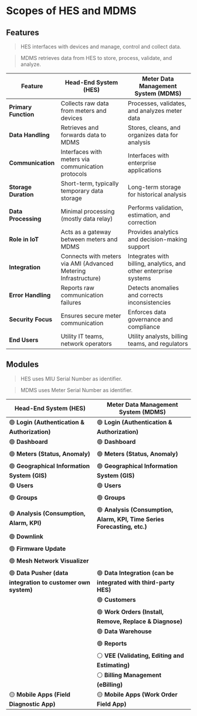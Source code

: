 # Scopes of HES and MDMS

## Features

> HES interfaces with devices and manage, control and collect data.

> MDMS retrieves data from HES to store, process, validate, and analyze.

| Feature              | Head-End System (HES)                                           | Meter Data Management System (MDMS)                              |
|----------------------|-----------------------------------------------------------------|------------------------------------------------------------------|
| **Primary Function** | Collects raw data from meters and devices                       | Processes, validates, and analyzes meter data                    |
| **Data Handling**    | Retrieves and forwards data to MDMS                             | Stores, cleans, and organizes data for analysis                  |
| **Communication**    | Interfaces with meters via communication protocols              | Interfaces with enterprise applications                          |
| **Storage Duration** | Short-term, typically temporary data storage                    | Long-term storage for historical analysis                        |
| **Data Processing**  | Minimal processing (mostly data relay)                          | Performs validation, estimation, and correction                  |
| **Role in IoT**      | Acts as a gateway between meters and MDMS                       | Provides analytics and decision-making support                   |
| **Integration**      | Connects with meters via AMI (Advanced Metering Infrastructure) | Integrates with billing, analytics, and other enterprise systems |
| **Error Handling**   | Reports raw communication failures                              | Detects anomalies and corrects inconsistencies                   |
| **Security Focus**   | Ensures secure meter communication                              | Enforces data governance and compliance                          |
| **End Users**        | Utility IT teams, network operators                             | Utility analysts, billing teams, and regulators                  |

## Modules

> HES uses MIU Serial Number as identifier.

> MDMS uses Meter Serial Number as identifier.

| **Head-End System (HES)**                                    | **Meter Data Management System (MDMS)**                                  |
|--------------------------------------------------------------|--------------------------------------------------------------------------|
| 🟢 **Login (Authentication & Authorization)**                | 🟢 **Login (Authentication & Authorization)**                            |
| 🟢 **Dashboard**                                             | 🟢 **Dashboard**                                                         |
| 🟢 **Meters (Status, Anomaly)**                              | 🟢 **Meters (Status, Anomaly)**                                          |
| 🟢 **Geographical Information System (GIS)**                 | 🟢 **Geographical Information System (GIS)**                             |
| 🟢 **Users**                                                 | 🟢 **Users**                                                             |
| 🟢 **Groups**                                                | 🟢 **Groups**                                                            |
| 🟢 **Analysis (Consumption, Alarm, KPI)**                    | 🟢 **Analysis (Consumption, Alarm, KPI, Time Series Forecasting, etc.)** |
| 🟢 **Downlink**                                              |                                                                          |
| 🟢 **Firmware Update**                                       |                                                                          |
| 🟢 **Mesh Network Visualizer**                               |                                                                          |
| 🟢 **Data Pusher (data integration to customer own system)** | 🟢 **Data Integration (can be integrated with third-party HES)**         |
|                                                              | 🟢 **Customers**                                                         |
|                                                              | 🟢 **Work Orders (Install, Remove, Replace & Diagnose)**                 |
|                                                              | 🟢 **Data Warehouse**                                                    |
|                                                              | 🟢 **Reports**                                                           |
|                                                              | ⚪ **VEE (Validating, Editing and Estimating)**                           |
|                                                              | ⚪ **Billing Management (eBilling)**                                      |
| 🟡 **Mobile Apps (Field Diagnostic App)**                    | 🟡 **Mobile Apps (Work Order Field App)**                                |